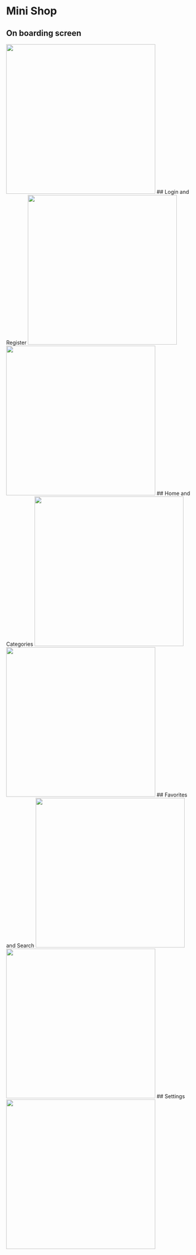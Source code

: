 # Mini Shop


## On boarding screen
<img src="screenshots/one.jpg" width = "400">
## Login and Register
<img src="screenshots/two.jpg" width = "400"><img src="screenshots/three.jpg" width = "400">
## Home and Categories
<img src="screenshots/four.jpg" width = "400"><img src="screenshots/five.jpg" width = "400">
## Favorites and Search
<img src="screenshots/six.jpg" width = "400"><img src="screenshots/eight.jpg" width = "400">
## Settings
<img src="screenshots/seven.jpg" width = "400">
